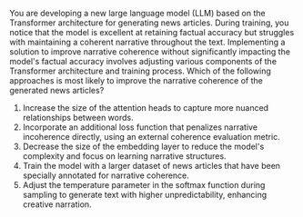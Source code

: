 You are developing a new large language model (LLM) based on the Transformer architecture for generating news articles. During training, you notice that the model is excellent at retaining factual accuracy but struggles with maintaining a coherent narrative throughout the text. Implementing a solution to improve narrative coherence without significantly impacting the model's factual accuracy involves adjusting various components of the Transformer architecture and training process. Which of the following approaches is most likely to improve the narrative coherence of the generated news articles?

1. Increase the size of the attention heads to capture more nuanced relationships between words.
2. Incorporate an additional loss function that penalizes narrative incoherence directly, using an external coherence evaluation metric.
3. Decrease the size of the embedding layer to reduce the model's complexity and focus on learning narrative structures.
4. Train the model with a larger dataset of news articles that have been specially annotated for narrative coherence.
5. Adjust the temperature parameter in the softmax function during sampling to generate text with higher unpredictability, enhancing creative narration.
